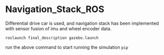 # Navigation_Stack_ROS

Differential drive car is used, and navigation stack has been implemented with sensor fusion of imu and wheel encoder data.

  
    roslaunch final_description gazebo.launch 
    
run the above command to start running the simulation
```pip```
